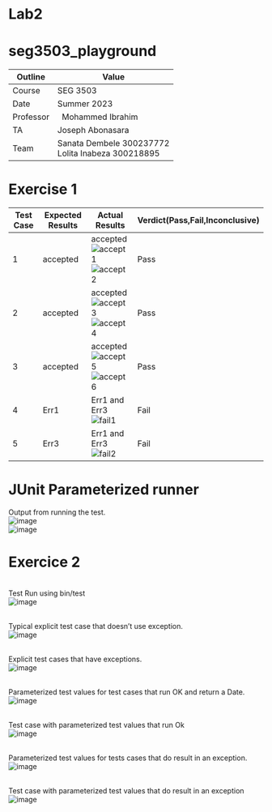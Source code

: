 # Lab2
# seg3503_playground
| Outline | Value |
| --- | --- |
| Course | SEG 3503 |
| Date | Summer 2023 |
| Professor |  Mohammed Ibrahim  |
| TA | Joseph Abonasara  |
| Team | Sanata Dembele 300237772 <br> Lolita Inabeza 300218895|
# Exercise 1
| Test Case  | Expected Results   | Actual Results  | Verdict(Pass,Fail,Inconclusive)  |   
|------|------|------|------|
|  1 | accepted  | accepted <br> ![accept1](Photo/accept1.png) <br>![accept2](Photo/accep2.png)| Pass   |   |
|  2 | accepted  | accepted <br> ![accept3](Photo/accept3.png) <br>![accept4](Photo/accept4.png) | Pass |   |
|  3 | accepted  | accepted <br> ![accept5](Photo/accept5.png) <br>![accept6](Photo/accept6.png)   | Pass  |   |
|  4 | Err1  | Err1 and Err3 <br> ![fail1](Photo/fail1.png) | Fail  |   |
|  5 | Err3  | Err1 and Err3 <br> ![fail2](Photo/fail2.png) | Fail  |   |

# JUnit Parameterized runner
Output from running the test.
<br>![image](Photo/Output%20for%20running%20test-0.png)
<br>![image](Photo/Output%20for%20running%20test-1.png)

# Exercice 2
<br>Test Run using bin/test
<br>![image](Photo/test%20run%20using%20bin%20test.png)

<br>Typical explicit test case that doesn’t use exception.
<br>![image](Photo/DateTest-noException.png)

<br>Explicit test cases that have exceptions.
<br>![image](Photo/DateTest-withException.png)

<br>Parameterized test values for test cases that run OK and return a Date.
<br>![image](Photo/OK-valuesForParameteurizedTest.png)

<br>Test case with parameterized test values that run Ok
<br>![image](Photo/Test%20for%20parameteurized%20noexception.png)

<br>Parameterized test values for tests cases that do result in an exception.
<br>![image](Photo/Exception-valuesForParameteurizedTest.png)

<br>Test case with parameterized test values that do result in an exception
<br>![image](Photo/Test%20for%20parameteurized%20exception.png)










